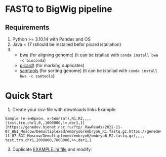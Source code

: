 # FASTQ to BigWig pipeline

## Requirements
1) Python >= 3.10.14 with Pandas and OS
2) Java = 17   (should be installed befor picard istallation)
3) 
  	- [bwa](https://github.com/open2c/cooler) (for aligning genome) (it can be istallad with ``` conda install bwa -c bioconda ```)
  	- [picard](https://github.com/broadinstitute/picard)) (for marking duplicates)
    - [samtools](https://github.com/samtools/samtools) (for sorting genome) (it can be istallad with ``` conda install bwa -c samtools ```)

# Quick Start

1) Create your csv-file with downloads links
Example:


```
Sample (е-эмбрион. к-биоптат),R1,R2,,,,
[test,trn,chr1,0,,1000000,!>,der1,1](https://genedev.bionet.nsc.ru/ftp/_RawReads/2022-11-07_BGI_Moscow/Demultiplexed/embryo6/embryo6_R1.fastq.gz,https://genedev.bionet.nsc.ru/ftp/_RawReads/2022-11-07_BGI_Moscow/Demultiplexed/embryo6/embryo6_R2.fastq.gz),,,,
test,trn,chr1,2000000,7000000,>>,der1,1
```
3) Duplicate [EXAMPLE.ini file](testdataset/EXAMPLE.ini) and modify:
